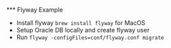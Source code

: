 *** Flyway Example

- Install flyway `brew install flyway` for MacOS
- Setup Oracle DB locally and create flyway user
- Run `flyway -configFiles=conf/flyway.conf migrate`